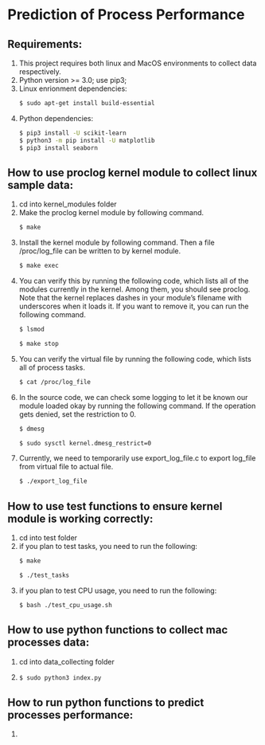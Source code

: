 # Prediction of Process Performance

## Requirements:
1. This project requires both linux and MacOS environments to collect data respectively.
2. Python version >= 3.0; use pip3;
3. Linux enrionment dependencies:
	```sh
	$ sudo apt-get install build-essential
	```
4. Python dependencies:
	```sh
   $ pip3 install -U scikit-learn
   $ python3 -m pip install -U matplotlib
   $ pip3 install seaborn
	```

## How to use proclog kernel module to collect linux sample data:
1. cd into kernel_modules folder
2. Make the proclog kernel module by following command.
   ```sh
   $ make
   ```
3. Install the kernel module by following command. Then a file /proc/log_file can be written to by kernel module.
   ```sh
   $ make exec
   ```  
4. You can verify this by running the following code, which lists all of the modules currently in the kernel. Among them, you should see proclog. Note that the kernel replaces dashes in your module’s filename with underscores when it loads it. If you want to remove it, you can run the following command. 
   ```sh
   $ lsmod
   ```
   ```sh
   $ make stop
   ```
5. You can verify the virtual file by running the following code, which lists all of process tasks.
   ```sh
   $ cat /proc/log_file
   ```
6. In the source code, we can check some logging to let it be known our module loaded okay by running the following command. If the operation gets denied, set the restriction to 0.  
   ```sh
   $ dmesg 
   ```
   ```sh
   $ sudo sysctl kernel.dmesg_restrict=0
   ```
7. Currently, we need to temporarily use export_log_file.c to export log_file from virtual file to actual file.
   ```sh
   $ ./export_log_file 
   ```

## How to use test functions to ensure kernel module is working correctly:
1. cd into test folder
2. if you plan to test tasks, you need to run the following:
   ```sh
   $ make
   ```
   ```sh
   $ ./test_tasks
   ```
3. if you plan to test CPU usage, you need to run the following:
   ```sh
   $ bash ./test_cpu_usage.sh
   ``` 

## How to use python functions to collect mac processes data:
1. cd into data_collecting folder   
2. 
   ```sh
   $ sudo python3 index.py
   ```

## How to run python functions to predict processes performance:
1. 
 